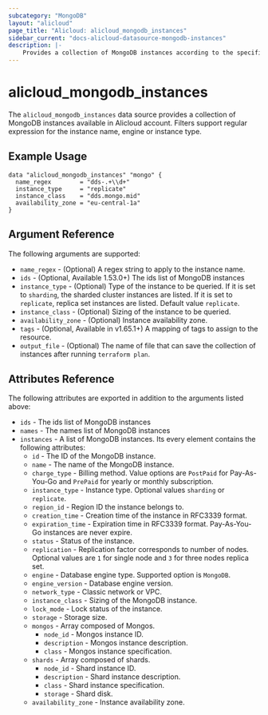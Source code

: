 ```yaml
---
subcategory: "MongoDB"
layout: "alicloud"
page_title: "Alicloud: alicloud_mongodb_instances"
sidebar_current: "docs-alicloud-datasource-mongodb-instances"
description: |-
    Provides a collection of MongoDB instances according to the specified filters.
---
```


# alicloud\_mongodb\_instances

The `alicloud_mongodb_instances` data source provides a collection of MongoDB instances available in Alicloud account.
Filters support regular expression for the instance name, engine or instance type.

## Example Usage

```
data "alicloud_mongodb_instances" "mongo" {
  name_regex        = "dds-.+\\d+"
  instance_type     = "replicate"
  instance_class    = "dds.mongo.mid"
  availability_zone = "eu-central-1a"
}
```

## Argument Reference

The following arguments are supported:

* `name_regex` - (Optional) A regex string to apply to the instance name.
* `ids` - (Optional, Available 1.53.0+) The ids list of MongoDB instances
* `instance_type` - (Optional) Type of the instance to be queried. If it is set to `sharding`, the sharded cluster instances are listed. If it is set to `replicate`, replica set instances are listed. Default value `replicate`.
* `instance_class` - (Optional) Sizing of the instance to be queried.
* `availability_zone` - (Optional) Instance availability zone.
* `tags` - (Optional, Available in v1.65.1+) A mapping of tags to assign to the resource.
* `output_file` - (Optional) The name of file that can save the collection of instances after running `terraform plan`.

## Attributes Reference

The following attributes are exported in addition to the arguments listed above:

* `ids` - The ids list of MongoDB instances
* `names` - The names list of MongoDB instances
* `instances` - A list of MongoDB instances. Its every element contains the following attributes:
  * `id` - The ID of the MongoDB instance.
  * `name` - The name of the MongoDB instance.
  * `charge_type` - Billing method. Value options are `PostPaid` for  Pay-As-You-Go and `PrePaid` for yearly or monthly subscription.
  * `instance_type` - Instance type. Optional values `sharding` or `replicate`.
  * `region_id` - Region ID the instance belongs to.
  * `creation_time` - Creation time of the instance in RFC3339 format.
  * `expiration_time` - Expiration time in RFC3339 format. Pay-As-You-Go instances are never expire.
  * `status` - Status of the instance.
  * `replication` - Replication factor corresponds to number of nodes. Optional values are `1` for single node and `3` for three nodes replica set.
  * `engine` - Database engine type. Supported option is `MongoDB`.
  * `engine_version` - Database engine version.
  * `network_type` - Classic network or VPC.
  * `instance_class` - Sizing of the MongoDB instance.
  * `lock_mode` - Lock status of the instance.
  * `storage` - Storage size.
  * `mongos` - Array composed of Mongos.
    * `node_id` - Mongos instance ID.
    * `description` - Mongos instance description.
    * `class` - Mongos instance specification.
  * `shards` - Array composed of shards.
    * `node_id` - Shard instance ID.
    * `description` - Shard instance description.
    * `class` - Shard instance specification.
    * `storage` - Shard disk.
  * `availability_zone` - Instance availability zone.

